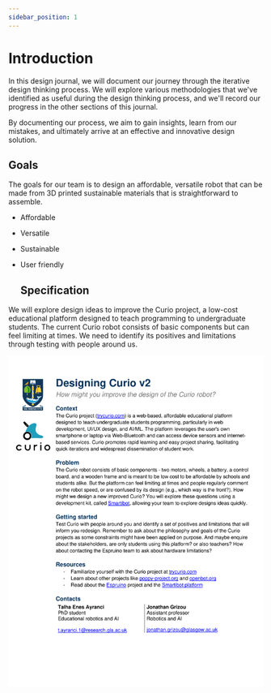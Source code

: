 ```yaml
---
sidebar_position: 1
---
```


# Introduction

In this design journal, we will document our journey through the iterative design thinking process. We will explore various methodologies that we've identified as useful during the design thinking process, and we'll record our progress in the other sections of this journal. 

By documenting our process, we aim to gain insights, learn from our mistakes, and ultimately arrive at an effective and innovative design solution.

## Goals

The goals for our team is to design an affordable, versatile robot that can be made from 3D printed sustainable materials that is straightforward to assemble.

- Affordable
- Versatile
- Sustainable
- User friendly

    ## Specification

We will explore design ideas to improve the Curio project, a low-cost educational platform designed to teach programming to undergraduate students. The current Curio robot consists of basic components but can feel limiting at times. We need to identify its positives and limitations through testing with people around us. 

![Project Specification](./img/project_spec.png)
